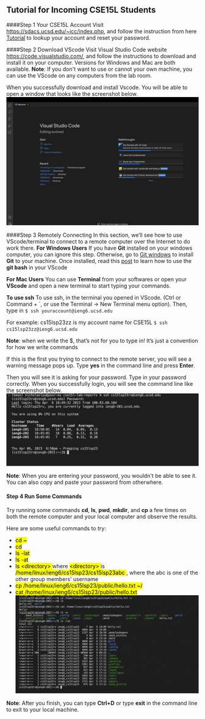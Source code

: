 ## Tutorial for Incoming CSE15L Students

####Step 1 Your CSE15L Account
Visit https://sdacs.ucsd.edu/~icc/index.php, and follow the instruction from here [Tutorial](https://drive.google.com/file/d/17IDZn8Qq7Q0RkYMxdiIR0o6HJ3B5YqSW/view) to lookup your account and reset your password.

####Step 2 Download VScode
Visit Visual Studio Code website https://code.visualstudio.com/, and follow the instructions to download and install it on your computer. Versions for Windows and Mac are both available.
**Note**: If you don't want to use or cannot your own machine, you can use the VScode on any computers from the lab room. 

When you successfully download and install Vscode. You will be able to open a window that looks like the screenshot below.
![Vscode](vscode.png)

####Step 3 Remotely Connecting
In this section, we’ll see how to use VScode/terminal to connect to a remote computer over the Internet to do work there.
**For Windows Users**
If you have **Git** installed on your windows computer, you can ignore this step. 
Otherwise, go to [Git windows](https://gitforwindows.org/) to install **Git** to your machine.
Once installed, read this [post](https://stackoverflow.com/questions/42606837/how-do-i-use-bash-on-windows-from-the-visual-studio-code-integrated-terminal/50527994#50527994) to learn how to use the **git bash** in your VScode

**For Mac Users**
You can use **Terminal** from your softwares or open your **VScode** and open a new terminal to start typing your commands.

**To use ssh**
 To use ssh, in the terminal you opened in VScode. (Ctrl or Command + `, or use the Terminal → New Terminal menu option). 
 Then, type in 
 ``$ ssh youraccount@ieng6.ucsd.edu``

 For example: 
 cs15lsp23zz is my account name for CSE15L
 ``$ ssh cs15lsp23zz@ieng6.ucsd.edu``

 **Note**: when we write the $, that’s not for you to type in! It’s just a convention for how we write commands

 If this is the first you trying to connect to the remote server, you will see a warning message pops up. Type **yes** in the command line and press **Enter**. 

 Then you will see it is asking for your password. Type in your password correctly.
 When you successfully login, you will see the command line like the screenshot below. 
 ![Password](password.png)

 **Note**: When you are entering your password, you wouldn't be able to see it. You can also copy and paste your password from otherwhere.

 #### Step 4 Run Some Commands
 Try running some commands **cd**, **ls**, **pwd**, **mkdir**, and **cp** a few times on both the remote computer and your local computer and observe the results.

 Here are some useful commands to try:
* <mark>cd ~</mark>
* <mark>cd</mark>
* <mark>ls -lat</mark>
* <mark>ls -at</mark>
* <mark>ls \<directory> </mark>where <mark>\<directory> </mark>is <mark>/home/linux/ieng6/cs15lsp23/cs15lsp23abc </mark>, where the abc is one of the other group members’ username
* <mark> cp /home/linux/ieng6/cs15lsp23/public/hello.txt ~/</mark>
* <mark>cat /home/linux/ieng6/cs15lsp23/public/hello.txt</mark>
![Command](command.png)

**Note**: After you finish, you can type **Ctrl+D** or type **exit** in the command line to exit to your local machine.




























